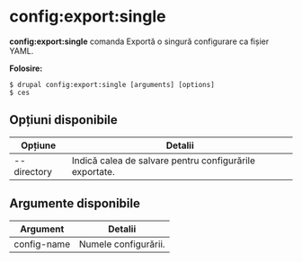 # config:export:single
**config:export:single** comanda Exportă o singură configurare ca fișier YAML.

**Folosire:**
```
$ drupal config:export:single [arguments] [options] 
$ ces  
```

## Opțiuni disponibile
Opțiune | Detalii
-------|-------------
--directory | Indică calea de salvare pentru configurările exportate.

## Argumente disponibile
Argument | Detalii
---------|-------------
config-name | Numele configurării.
